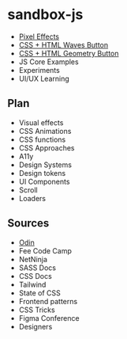 # sandbox-js

- [Pixel Effects](https://www.youtube.com/watch?v=UoTxOVEecbI)
- [CSS + HTML Waves Button](https://www.youtube.com/watch?v=w00Z5y8jEjk&list=PLM6XATa8CAG6IJvQBkrTTNZmpIcyS2Avk)
- [CSS + HTML Geometry Button](https://www.youtube.com/watch?v=0IygEAp01J4&list=PLM6XATa8CAG6IJvQBkrTTNZmpIcyS2Avk&index=5)
- JS Core Examples
- Experiments
- UI/UX Learning

## Plan

- Visual effects
- CSS Animations
- CSS functions
- CSS Approaches
- A11y
- Design Systems
- Design tokens
- UI Components
- Scroll
- Loaders

## Sources

- [Odin](https://www.theodinproject.com/paths/full-stack-javascript/courses/advanced-html-and-css)
- Fee Code Camp
- NetNinja
- SASS Docs
- CSS Docs
- Tailwind
- State of CSS
- Frontend patterns
- CSS Tricks
- Figma Conference
- Designers

